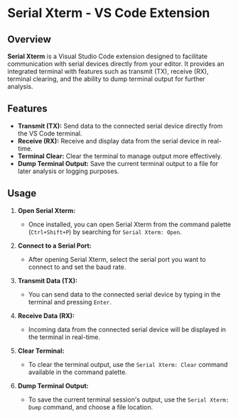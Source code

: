 # Serial Xterm - VS Code Extension

## Overview

**Serial Xterm** is a Visual Studio Code extension designed to facilitate communication with serial devices directly from your editor. It provides an integrated terminal with features such as transmit (TX), receive (RX), terminal clearing, and the ability to dump terminal output for further analysis.

## Features

- **Transmit (TX):** Send data to the connected serial device directly from the VS Code terminal.
- **Receive (RX):** Receive and display data from the serial device in real-time.
- **Terminal Clear:** Clear the terminal to manage output more effectively.
- **Dump Terminal Output:** Save the current terminal output to a file for later analysis or logging purposes.

## Usage

1. **Open Serial Xterm:**
   - Once installed, you can open Serial Xterm from the command palette (`Ctrl+Shift+P`) by searching for `Serial Xterm: Open`.

2. **Connect to a Serial Port:**
   - After opening Serial Xterm, select the serial port you want to connect to and set the baud rate.

3. **Transmit Data (TX):**
   - You can send data to the connected serial device by typing in the terminal and pressing `Enter`.

4. **Receive Data (RX):**
   - Incoming data from the connected serial device will be displayed in the terminal in real-time.

5. **Clear Terminal:**
   - To clear the terminal output, use the `Serial Xterm: Clear` command available in the command palette.

6. **Dump Terminal Output:**
   - To save the current terminal session's output, use the `Serial Xterm: Dump` command, and choose a file location.


